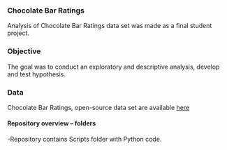 ### Chocolate Bar Ratings
Analysis of Chocolate Bar Ratings data set was made as a final student project.
### Objective
The goal was to conduct an exploratory and descriptive analysis, develop and test hypothesis.
### Data 
Chocolate Bar Ratings, open-source data set are available [here](https://www.kaggle.com/datasets/rtatman/chocolate-bar-ratings)
#### Repository overview – folders
-Repository contains Scripts folder with Python code.
